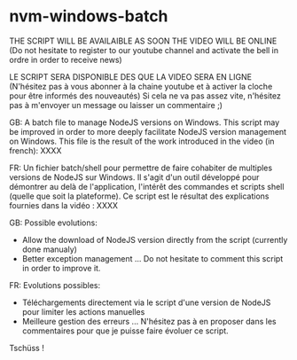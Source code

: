 # nvm-windows-batch

THE SCRIPT WILL BE AVAILAIBLE AS SOON THE VIDEO WILL BE ONLINE
(Do not hesitate to register to our youtube channel and activate the bell in ordre in order to receive news)

LE SCRIPT SERA DISPONIBLE DES QUE LA VIDEO SERA EN LIGNE 
(N'hésitez pas à vous abonner à la chaine youtube et à activer la cloche pour être informés des nouveautés)
Si cela ne va pas assez vite, n'hésitez pas à m'envoyer un message ou laisser un commentaire ;)

GB:
A batch file to manage NodeJS versions on Windows. This script may be improved in order to more deeply facilitate NodeJS version management on Windows.
This file is the result of the work introduced in the video (in french): XXXX

FR:
Un fichier batch/shell pour permettre de faire cohabiter de multiples versions de NodeJS sur Windows. Il s'agit d'un outil développé pour démontrer au delà de l'application, l'intérêt des commandes et scripts shell (quelle que soit la plateforme).
Ce script est le résultat des explications fournies dans la vidéo : XXXX

GB:
Possible evolutions:
* Allow the download of NodeJS version directly from the script (currently done manualy)
* Better exception management
...
Do not hesitate to comment this script in order to improve it.

FR:
Evolutions possibles:
* Téléchargements directement via le script d'une version de NodeJS pour limiter les actions manuelles
* Meilleure gestion des erreurs
...
N'hésitez pas à en proposer dans les commentaires pour que je puisse faire évoluer ce script.

Tschüss !




